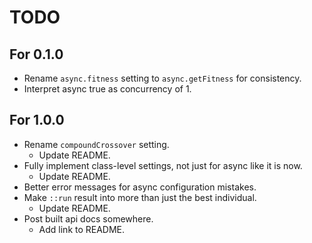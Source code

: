# TODO

## For 0.1.0
- Rename `async.fitness` setting to `async.getFitness` for consistency.
- Interpret async true as concurrency of 1.

## For 1.0.0
- Rename `compoundCrossover` setting.
    - Update README.
- Fully implement class-level settings, not just for async like it is now.
    - Update README.
- Better error messages for async configuration mistakes.
- Make `::run` result into more than just the best individual.
    - Update README.
- Post built api docs somewhere.
    - Add link to README.
